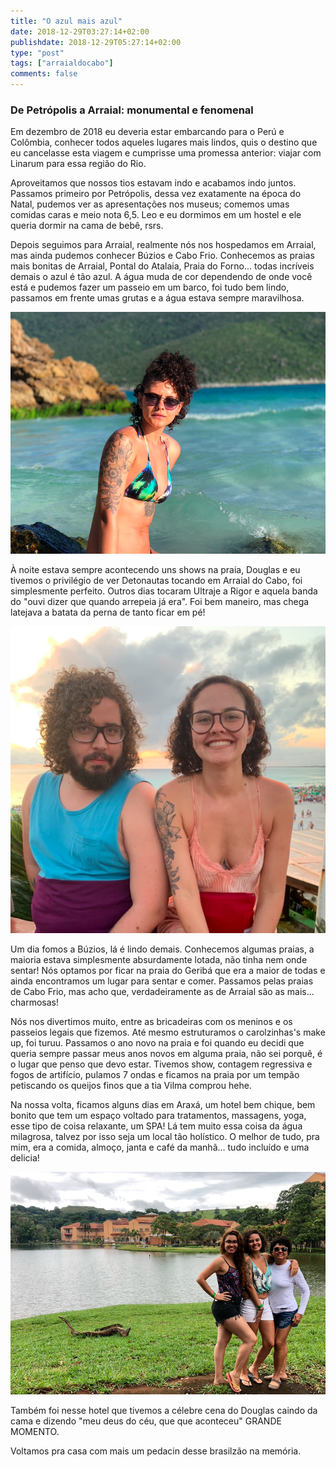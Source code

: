 ```yaml
---
title: "O azul mais azul"
date: 2018-12-29T03:27:14+02:00
publishdate: 2018-12-29T05:27:14+02:00
type: "post"
tags: ["arraialdocabo"]
comments: false
---
```

### De Petrópolis a Arraial: monumental e fenomenal

Em dezembro de 2018 eu deveria estar embarcando para o Perú e Colômbia, conhecer todos aqueles lugares mais lindos, quis o destino que eu cancelasse esta viagem e cumprisse uma promessa anterior: viajar com Linarum para essa região do Rio. 

Aproveitamos que nossos tios estavam indo e acabamos indo juntos. Passamos primeiro por Petrópolis, dessa vez exatamente na época do Natal, pudemos ver as apresentações nos museus; comemos umas comidas caras e meio nota 6,5. Leo e eu dormimos em um hostel e ele queria dormir na cama de bebê, rsrs. 

Depois seguimos para Arraial, realmente nós nos hospedamos em Arraial, mas ainda pudemos conhecer Búzios e Cabo Frio. Conhecemos as praias mais bonitas de Arraial, Pontal do Atalaia, Praia do Forno... todas incríveis demais o azul é tão azul. A água muda de cor dependendo de onde você está e pudemos fazer um passeio em um barco, foi tudo bem lindo, passamos em frente umas grutas e a água estava sempre maravilhosa. 

![Image](image2.png "icon")

À noite estava sempre acontecendo uns shows na praia, Douglas e eu tivemos o privilégio de ver Detonautas tocando em Arraial do Cabo, foi simplesmente perfeito. Outros dias tocaram Ultraje a Rigor e aquela banda do "ouvi dizer que quando arrepeia já era". Foi bem maneiro, mas chega latejava a batata da perna de tanto ficar em pé!

![Image](image.png "icon")

Um dia fomos a Búzios, lá é lindo demais. Conhecemos algumas praias, a maioria estava simplesmente absurdamente lotada, não tinha nem onde sentar! Nós optamos por ficar na praia do Geribá que era a maior de todas e ainda encontramos um lugar para sentar e comer. Passamos pelas praias de Cabo Frio, mas acho que, verdadeiramente as de Arraial são as mais... charmosas!

Nós nos divertimos muito, entre as bricadeiras com os meninos e os passeios legais que fizemos. Até mesmo estruturamos o carolzinhas's make up, foi turuu. Passamos o ano novo na praia e foi quando eu decidi que queria sempre passar meus anos novos em alguma praia, não sei porquê, é o lugar que penso que devo estar. Tivemos show, contagem regressiva e fogos de artifício, pulamos 7 ondas e ficamos na praia por um tempão petiscando os queijos finos que a tia Vilma comprou hehe.

Na nossa volta, ficamos alguns dias em Araxá, um hotel bem chique, bem bonito que tem um espaço voltado para tratamentos, massagens, yoga, esse tipo de coisa relaxante, um SPA! Lá tem muito essa coisa da água milagrosa, talvez por isso seja um local tão holístico. O melhor de tudo, pra mim, era a comida, almoço, janta e café da manhã... tudo incluído e uma delicia! 

![Image](image3.png "icon")

Também foi nesse hotel que tivemos a célebre cena do Douglas caindo da cama e dizendo "meu deus do céu, que que aconteceu" GRANDE MOMENTO. 

Voltamos pra casa com mais um pedacin desse brasilzão na memória.